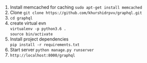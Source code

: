 1. Install memcached for caching `sudo apt-get install memcached`
2. Clone `git clone https://github.com/khurshidrpvv/graphql.git`
3. `cd graphql`
4. create virtual evn  
    `virtualenv -p python3.6 .`  
    `source bin/activate`  
5. Install project dependencies  
  `pip install -r requirements.txt`
6. Start server `python manage.py runserver`  
7. `http://localhost:8000/graphql`